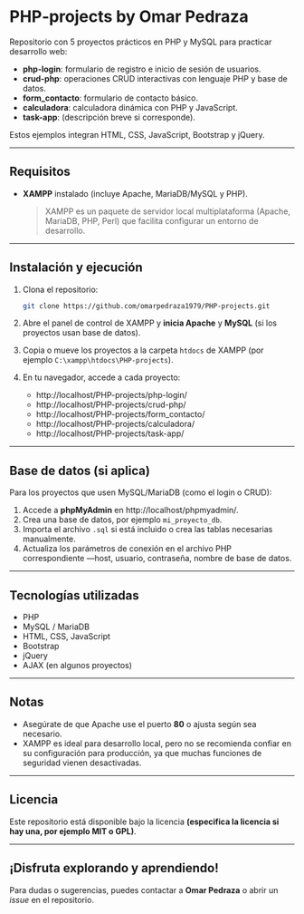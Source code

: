 # PHP‑projects by Omar Pedraza

Repositorio con 5 proyectos prácticos en PHP y MySQL para practicar desarrollo web:

- **php-login**: formulario de registro e inicio de sesión de usuarios.
- **crud-php**: operaciones CRUD interactivas con lenguaje PHP y base de datos.
- **form_contacto**: formulario de contacto básico.
- **calculadora**: calculadora dinámica con PHP y JavaScript.
- **task-app**: (descripción breve si corresponde).

Estos ejemplos integran HTML, CSS, JavaScript, Bootstrap y jQuery.

---

##  Requisitos

- **XAMPP** instalado (incluye Apache, MariaDB/MySQL y PHP).  
  > XAMPP es un paquete de servidor local multiplataforma (Apache, MariaDB, PHP, Perl) que facilita configurar un entorno de desarrollo.

---

##  Instalación y ejecución

1. Clona el repositorio:

   ```bash
   git clone https://github.com/omarpedraza1979/PHP-projects.git
   ```

2. Abre el panel de control de XAMPP y **inicia Apache** y **MySQL** (si los proyectos usan base de datos).

3. Copia o mueve los proyectos a la carpeta `htdocs` de XAMPP (por ejemplo `C:\xampp\htdocs\PHP-projects`).

4. En tu navegador, accede a cada proyecto:

   - http://localhost/PHP-projects/php-login/
   - http://localhost/PHP-projects/crud-php/
   - http://localhost/PHP-projects/form_contacto/
   - http://localhost/PHP-projects/calculadora/
   - http://localhost/PHP-projects/task-app/

---

##  Base de datos (si aplica)

Para los proyectos que usen MySQL/MariaDB (como el login o CRUD):

1. Accede a **phpMyAdmin** en http://localhost/phpmyadmin/.
2. Crea una base de datos, por ejemplo `mi_proyecto_db`.
3. Importa el archivo `.sql` si está incluido o crea las tablas necesarias manualmente.
4. Actualiza los parámetros de conexión en el archivo PHP correspondiente —host, usuario, contraseña, nombre de base de datos.

---

##  Tecnologías utilizadas

- PHP
- MySQL / MariaDB
- HTML, CSS, JavaScript
- Bootstrap
- jQuery
- AJAX (en algunos proyectos)

---

##  Notas

- Asegúrate de que Apache use el puerto **80** o ajusta según sea necesario.  
- XAMPP es ideal para desarrollo local, pero no se recomienda confiar en su configuración para producción, ya que muchas funciones de seguridad vienen desactivadas.

---

##  Licencia

Este repositorio está disponible bajo la licencia **(especifica la licencia si hay una, por ejemplo MIT o GPL)**.

---

##  ¡Disfruta explorando y aprendiendo!

Para dudas o sugerencias, puedes contactar a **Omar Pedraza** o abrir un *issue* en el repositorio.
